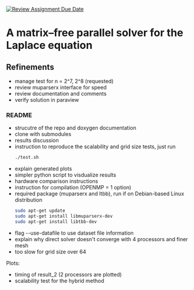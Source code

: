 [![Review Assignment Due Date](https://classroom.github.com/assets/deadline-readme-button-22041afd0340ce965d47ae6ef1cefeee28c7c493a6346c4f15d667ab976d596c.svg)](https://classroom.github.com/a/bOfolMCC)
# A matrix–free parallel solver for the Laplace equation

## Refinements
- manage test for n = 2^7, 2^8 (requested)
- review muparserx interface for speed
- review documentation and comments
- verify solution in paraview

### README
- strucutre of the repo and doxygen documentation
- clone with submodules
- results discussion
- instruction to reproduce the scalability and grid size tests, just run
    ```bash
    ./test.sh
    ```
- explain generated plots
- simpler python script to visdualize results
- hardware comparison instructions
- instruction for compilation (OPENMP = 1 option)
- required package (muparserx and ltbb), run if on Debian-based Linux distribution
    ```bash
    sudo apt-get update
    sudo apt-get install libmuparserx-dev
    sudo apt-get install libtbb-dev
    ```
- flag --use-datafile to use dataset file information
- explain why direct solver doesn't converge with 4 processors and finer mesh
- too slow for grid size over 64

Plots:
- timing of result_2 (2 processors are plotted)
- scalability test for the hybrid method


